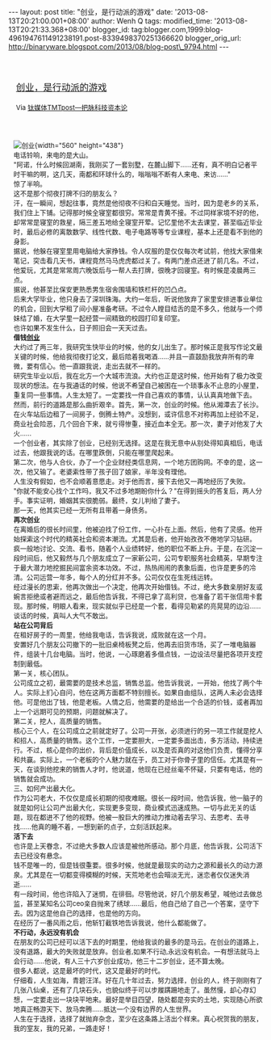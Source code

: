 --- layout: post title: "创业，是行动派的游戏" date:
'2013-08-13T20:21:00.001+08:00' author: Wenh Q tags: modified\_time:
'2013-08-13T20:21:33.368+08:00' blogger\_id:
tag:blogger.com,1999:blog-4961947611491238191.post-8339498370251366620
blogger\_orig\_url:
http://binaryware.blogspot.com/2013/08/blog-post\_9794.html ---
<div style="margin: 10px; padding: 5px;">

<div style="font-size: 18px;">

[\
创业，是行动派的游戏](http://www.tmtpost.com/55774.html)

</div>

<div style="font-size: 13px;">

Via [钛媒体TMTpost—把脉科技资本论](http://www.tmtpost.com/)

</div>

</div>

<div style="font-size: 13px; padding: 15px 0 10px 10px;">

![创业](http://www.tmtpost.com/wp-content/uploads/2013/08/137631673119-560x438.jpg "创业"){width="560"
height="438"}\
电话铃响，来电的是大山。\
"阿诺，什么时候回湖南，我刚买了一套别墅，在麓山脚下……还有，真不明白记者平时干嘛的啊，这几天，南都和环球什么的，嗡嗡嗡不断有人来电、来访……"\
惊了半响。\
这不是那个彻夜打牌不归的朋友么？\
汗，在一瞬间，想起往事，竟然是他彻夜不归和白天睡觉。当时，因为是老乡的关系，我们住上下铺。记得那时候全寝室都很穷。常常是青黄不接。不过同样家境不好的他，却常常是寝室的救星，隔三差五地给全寝室开荤。记忆里他不太去课堂，甚至临近毕业时，最后必修的离散数学、线性代数、电子电路等等专业课程，基本上还是看不到他的身影。\
据说，他躲在寝室里用电脑给大家挣钱。令人叹服的是仅仅每次考试前，他找大家借来笔记，突击看几天书，课程竟然马马虎虎都过关了。有两门差点还进了前几名。不过，他爱玩，尤其是常常周六晚饭后与一帮人去打牌，很晚才回寝室。有时候是凌晨两三点。\
据说，他甚至比保安更熟悉男生宿舍围墙和铁栏杆的凹凸点。\
后来大学毕业，他只身去了深圳珠海。大约一年后，听说他放弃了家里安排进事业单位的机会，回到大学租了间小屋准备考研。不过令人瞠目结舌的是不多久，他就与一个师妹结了婚，在大学里一起经营一间精致的校园打印复印室。\
也许如果不发生什么，日子照旧会一天天过去。\
**借钱[创业](http://www.tmtpost.com/tag/chuangye "查看 创业 中的全部文章")**\
大约过了两三年，我研究生快毕业的时候，他的女儿出生了。那时候正是我写作论文最关键的时候，他给我彻夜打论文，最后陪着我喝酒……并且一直鼓励我放弃所有的卑微，要有信心。他一直跟我说，走出去就不一样的。\
研究生毕业以后，我在北方一个大城市流浪。大约也正是这时候，他开始有了极力改变现状的想法。在与我通话的时候，他说不希望自己被困在一个琐事永不止息的小屋里，重复同一些事情。人生太短了。一定要找一件自己喜欢的事情，认认真真地做下去。\
然而，前行的道路是那么曲折艰辛。首先，第一次，创业的时候。他从湘潭去了长沙。在火车站后边租了一间房子，倒腾土特产。没想到，或许信息不对称再加上经验不足，商业社会险恶，几个回合下来，就亏得惨重，接近血本全无。那一次，妻子对他发了大火……\
一个创业者，其实除了创业，已经别无选择。这是在我无意中从别处得知真相后，电话过去，他跟我说的话。在哪里跌倒，只能在哪里爬起来。\
第二次，他与人合伙，办了一个企业财经类信息网，一个地方团购网。不幸的是，这一次，他又输了。老婆索性带了孩子回了娘家，半年没有理他。\
人生没有假如，也不会顺着意愿走。对于他而言，接下去他又一再地经历了失败。\
"你就不能安心找个工作吗，我又不过多地期盼你什么？"在得到摇头的答复后，两人分手。事实证明，婚姻其实很脆弱。最终，女儿判给了妻子。\
那一天，他其实已经一无所有且带着一身债务。\
**再次创业**\
在离婚后的很长时间里，他被迫找了份工作，一心扑在上面。然后，他有了灵感。他开始探索这个时代的精英社会和资本潮流。尤其是后者，他开始孜孜不倦地学习钻研。\
疯一般地讨论、交流、看书，随着个人业绩转好，他的职位不断上升。于是，在沉淀一段时间后，他又毅然与几个朋友成立了一家新公司，公司专职服务社会精英，早期专注于最大潜力地挖掘民间富余资本功效。不过，热热闹闹的表象后面，也许是更多的冷清。公司运营一年多，每个人的分红并不多。公司仅仅在生死线运转。\
经过漫长的思索，他再次做出一个决定，他再次开始借钱。不过，绝大多数亲朋好友或婉言拒绝或者避而远之，最后他告诉我，不得已拿了高利贷，也准备了若干张信用卡套现。那时候，明眼人看来，现实就似乎已经是一个套，看得见勒紧的亮晃晃的边沿……谈话的时候，真叫人大气不敢出。\
**站在公司背后**\
在租好房子的一周里，他给我电话，告诉我说，成败就在这一个月。\
安置好几个朋友公司撤下的一批旧桌椅板凳之后，他再去旧货市场，买了一堆电脑器件，组装十几台电脑。当时，他说，一心琢磨着多借点钱，一边设法尽量把各项开支控制到最低。\
第一关，核心团队。\
公司成立之初，最需要的是技术总监，销售总监。他告诉我说，一开始，他找了两个牛人。实际上扪心自问，他在这两方面都不特别擅长。如果自由组队，这两人未必会选择他。可是他出了钱，他是老板。人情之后，他需要的是给出一个合适的价钱，或者再加上一个远期可见的预期，问题就解决了。\
第二关，挖人，高质量的销售。\
核心三个人，在公司成立之前就定好了。公司一开张，必须进行的另一项工作就是挖人和招人，高质量的销售。这个工作，一定要胆大，一定要多面出击，多方活动，持续进行。不过，核心是你的出价，背后是价值成长，以及是否真的对这他们负责，懂得分享和共赢。实际上，一个老板的个人魅力就在于，员工对于你骨子里的信任。尤其是有一天，在谈到他挖来的销售人才时，他说道，他现在已经丝毫不怀疑，只要有电话，他的销售就会成功。\
三、如何产出最大化。\
作为公司老大，不仅仅是成长初期的彻夜难眠。很长一段时间，他告诉我，他一脑子的就是如何让公司产出最大化，实现更多变现，商业模式迅速成熟。一切与此无关的话题，现在都进不了他的视野。他被一股巨大的推动力推动着去学习、去思考、去寻找……他真的睡不着，一想到新的点子，立刻活跃起来。\
**活下去**\
也许是上天眷念，不过绝大多数人应该是被他所感动。那个月底，他告诉我，公司活下去已经没有悬念。\
钱不是唯一的，但是钱很重要。很多时候，他就是最现实的动力之源和最长久的动力源泉。尤其是在一切都变得模糊的时候，天荒地老也会暗淡无光，迷恋者仅仅迷失消逝……\
有一段时间，他也许陷入了迷惘，在徘徊。尽管他说，好几个朋友希望，喊他过去做总监，甚至某知名公司ceo亲自抛来了绣球……最后，他自己给了自己一个答案，坚守下去。因为这是他自己的选择，也是他的方向。\
在经历了一番风雨之后，他斩钉截铁地告诉我说，他什么都能做了。\
**不行动，永远没有机会**\
在朋友的公司已经可以活下去的时期里，他给我谈的最多的是马云。在创业的道路上，没有退路，最大的失败就是放弃。创业者,如果不行动,永远没有机会。一有想法就马上会行动……他说，有人三十六岁创业成功，他三十二岁创业，还不算太晚。\
很多人都说，这是最坏的时代，这又是最好的时代。\
仔细看，人生如海，青碧汪洋。好在几十年过去，努力选择，创业的人，终于刚刚有了几张八仙桌，还有了几块石头，也貌似终于可以步履蹒跚地走了。虽然慢，却心存幻想，一定要走出一块块平地来。最好是举目四望，随处都是夯实的土地，实现随心所欲地真正畅游天下、放马奔腾……抵达一个没有边界的人生世界。\
人生在于选择，选择了就抛弃杂念，至少在这条路上活出个样来。真心祝贺我的朋友，我的室友，我的兄弟，一路走好！

</div>
